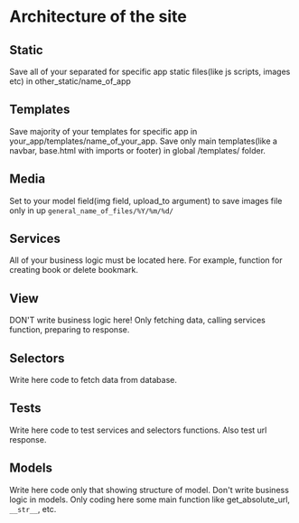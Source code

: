 # Architecture of the site
## Static
Save all of your separated for specific app static files(like js scripts, images etc) in other_static/name_of_app
## Templates
Save majority of your templates for specific app in your_app/templates/name_of_your_app. Save only main templates(like a navbar, base.html with imports or footer) in global /templates/ folder.
## Media
Set to your model field(img field, upload_to argument) to save images file only in up `general_name_of_files/%Y/%m/%d/`
## Services
All of your business logic must be located here. For example, function for creating book or delete bookmark.
## View
DON'T write business logic here! Only fetching data, calling services function, preparing to response.
## Selectors
Write here code to fetch data from database.
## Tests
Write here code to test services and selectors functions. Also test url response.
## Models
Write here code only that showing structure of model. Don't write business logic in models. Only coding here some main function like get_absolute_url, `__str__`, etc.
